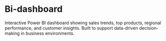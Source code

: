 # Bi-dashboard
Interactive Power BI dashboard showing sales trends, top products, regional performance, and customer insights. Built to support data-driven decision-making in business environments.
